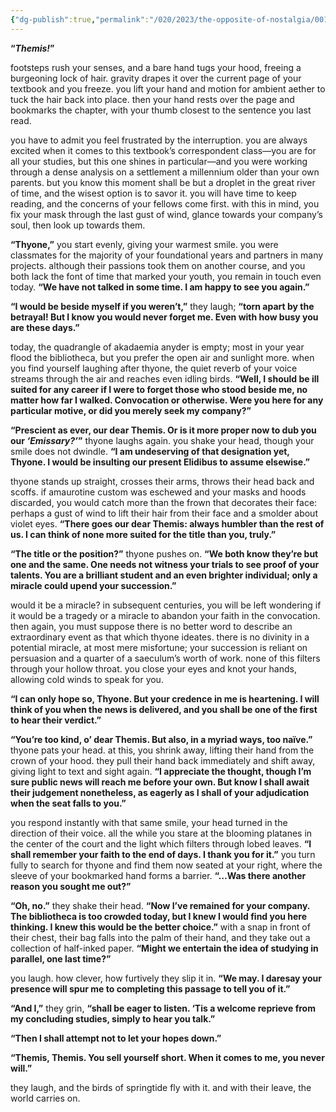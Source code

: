 ```yaml
---
{"dg-publish":true,"permalink":"/020/2023/the-opposite-of-nostalgia/001/","title":"001. thyone in the courtyard of akadaemia anyder.","noteIcon":"1","created":"2024-09-26T13:45:04.186-07:00","updated":"2024-09-26T15:43:10.637-07:00"}
---
```


**“*Themis!*”**

footsteps rush your senses, and a bare hand tugs your hood, freeing a burgeoning lock of hair. gravity drapes it over the current page of your textbook and you freeze. you lift your hand and motion for ambient aether to tuck the hair back into place. then your hand rests over the page and bookmarks the chapter, with your thumb closest to the sentence you last read.

you have to admit you feel frustrated by the interruption. you are always excited when it comes to this textbook’s correspondent class—you are for all your studies, but this one shines in particular—and you were working through a dense analysis on a settlement a millennium older than your own parents. but you know this moment shall be but a droplet in the great river of time, and the wisest option is to savor it. you will have time to keep reading, and the concerns of your fellows come first. with this in mind, you fix your mask through the last gust of wind, glance towards your company’s soul, then look up towards them.

**“Thyone,”** you start evenly, giving your warmest smile. you were classmates for the majority of your foundational years and partners in many projects. although their passions took them on another course, and you both lack the font of time that marked your youth, you remain in touch even today. **“We have not talked in some time. I am happy to see you again.”**

**“I would be beside myself if you weren’t,”** they laugh; **“torn apart by the betrayal! But I know you would never forget me. Even with how busy you are these days.”**

today, the quadrangle of akadaemia anyder is empty; most in your year flood the bibliotheca, but you prefer the open air and sunlight more. when you find yourself laughing after thyone, the quiet reverb of your voice streams through the air and reaches even idling birds. **“Well, I should be ill suited for any career if I were to forget those who stood beside me, no matter how far I walked. Convocation or otherwise. Were you here for any particular motive, or did you merely seek my company?”**

**“Prescient as ever, our dear Themis. Or is it more proper now to dub you our *‘Emissary?’*”** thyone laughs again. you shake your head, though your smile does not dwindle. **“I am undeserving of that designation yet, Thyone. I would be insulting our present Elidibus to assume elsewise.”**

thyone stands up straight, crosses their arms, throws their head back and scoffs. if amaurotine custom was eschewed and your masks and hoods discarded, you would catch more than the frown that decorates their face: perhaps a gust of wind to lift their hair from their face and a smolder about violet eyes. **“There goes our dear Themis: always humbler than the rest of us. I can think of none more suited for the title than you, truly.”**

**“The title or the position?”** thyone pushes on. **“We both know they’re but one and the same. One needs not witness your trials to see proof of your talents. You are a brilliant student and an even brighter individual; only a miracle could upend your succession.”**

would it be a miracle? in subsequent centuries, you will be left wondering if it would be a tragedy or a miracle to abandon your faith in the convocation. then again, you must suppose there is no better word to describe an extraordinary event as that which thyone ideates. there is no divinity in a potential miracle, at most mere misfortune; your succession is reliant on persuasion and a quarter of a saeculum’s worth of work. none of this filters through your hollow throat. you close your eyes and knot your hands, allowing cold winds to speak for you.

**“I can only hope so, Thyone. But your credence in me is heartening. I will think of you when the news is delivered, and you shall be one of the first to hear their verdict.”**

**“You’re too kind, o’ dear Themis. But also, in a myriad ways, too naïve.”** thyone pats your head. at this, you shrink away, lifting their hand from the crown of your hood. they pull their hand back immediately and shift away, giving light to text and sight again. **“I appreciate the thought, though I’m sure public news will reach me before your own. But know I shall await their judgement nonetheless, as eagerly as I shall of your adjudication when the seat falls to you.”**

you respond instantly with that same smile, your head turned in the direction of their voice. all the while you stare at the blooming platanes in the center of the court and the light which filters through lobed leaves. **“I shall remember your faith to the end of days. I thank you for it.”** you turn fully to search for thyone and find them now seated at your right, where the sleeve of your bookmarked hand forms a barrier. **“…Was there another reason you sought me out?”**

**“Oh, no.”** they shake their head. **“Now I’ve remained for your company. The bibliotheca is too crowded today, but I knew I would find you here thinking. I knew this would be the better choice.”** with a snap in front of their chest, their bag falls into the palm of their hand, and they take out a collection of half-inked paper. **“Might we entertain the idea of studying in parallel, one last time?”**

you laugh. how clever, how furtively they slip it in. **“We may. I daresay your presence will spur me to completing this passage to tell you of it.”**

**“And I,”** they grin, **“shall be eager to listen. ‘Tis a welcome reprieve from my concluding studies, simply to hear you talk.”**

**“Then I shall attempt not to let your hopes down.”**

**“Themis, Themis. You sell yourself short. When it comes to me, you never will.”**

they laugh, and the birds of springtide fly with it. and with their leave, the world carries on.